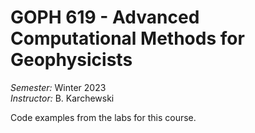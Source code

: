 # GOPH 619 - Advanced Computational Methods for Geophysicists

*Semester:* Winter 2023 \
*Instructor:* B. Karchewski

Code examples from the labs for this course.
